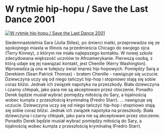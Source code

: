W rytmie hip-hopu / Save the Last Dance 2001 
=============
[![W rytmie hip-hopu / Save the Last Dance 2001 ](http://vidos.pl/images/player.gif)](http://vidos.pl/w-rytmie-hip-hopu-save-the-last-dance-2001)

 Siedemnastoletnia Sara (Julia Stiles), po śmierci matki, przeprowadza się ze spokojnego miasta w Illinois na przedmieścia Chicago do swojego ojca (Terry Kinney), z którym nie miała najlepszego kontaktu. W nowej szkole zdecydowana większość uczniów to Afroamerykanie. Pierwszą osobą, z którą udaje się jej nawiązać kontakt, jest Chenille (Kerry Washington). Wprowadza ją ona w tutejszy świat imprez hip-hopowych. Pomiędzy Sarą a Derekiem (Sean Patrick Thomas) - bratem Chenille - nawiązuje się uczucie. Dziewczyna uczy się od niego tańczyć hip-hop i stopniowo stają się sobie coraz bliżsi. Jednak ich związek napotyka na przeszkody. Biała dziewczyna i czarny chłopak, jako para nie są akceptowani przez otoczenie. Ponadto Derek będzie musiał wybrać pomiędzy miłością do Sary, a lojalnością wobec kumpla z przeszłością kryminalną (Fredro Starr).  ... nawiązuje się uczucie. Dziewczyna uczy się od niego tańczyć hip-hop i stopniowo stają się sobie coraz bliżsi. Jednak ich związek napotyka na przeszkody. Biała dziewczyna i czarny chłopak, jako para nie są akceptowani przez otoczenie. Ponadto Derek będzie musiał wybrać pomiędzy miłością do Sary, a lojalnością wobec kumpla z przeszłością kryminalną (Fredro Starr).
